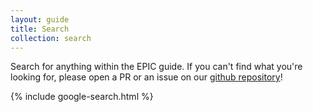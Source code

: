 ```yaml
---
layout: guide
title: Search
collection: search
---
```


Search for anything within the EPIC guide. If you can't find what you're looking for, please open a PR or an issue on our [github repository](https://github.com/EPIC-guide/epic-guide.github.io)!  
  
{% include google-search.html %}